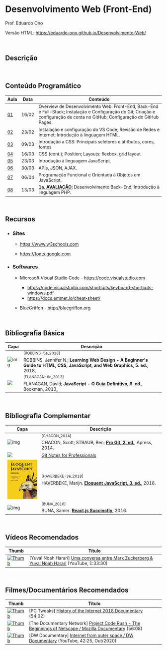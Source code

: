 # Desenvolvimento Web (Front-End)

Prof. Eduardo Ono

Versão HTML: https://eduardo-ono.github.io/Desenvolvimento-Web/

<br>

## Descrição

<br>

## Conteúdo Programático

| Aula | Data  | Conteúdo |
| ---  | ---   | ---      |
| [01][] | 16/02 | Overview de Desenvolvimento Web: Front-End, Back-End e Full-Stack; Instalação e Configuração do Git; Criação e configuração de conta no GitHub; Configuração do GitHub Pages.
| [02][] | 23/02 | Instalação e configuração do VS Code; Revisão de Redes e Internet; Introdução à linguagem HTML.
| [03][] | 09/03 | Introdução a CSS: Principais seletores e atributos, cores, fontes
| [04][] | 16/03 | CSS (cont.); Position; Layouts: flexbox, grid layout
| [05][] | 23/03 | Introdução à linguagem JavaScript.
| [06][] | 30/03 | APIs, JSON, AJAX.
| [07][] | 06/04 | Programação Funcional e Orientada à Objetos em JavaScript.
| [08][] | 13/03 | [__1a. AVALIAÇÃO__](./avaliacoes/README.md); Desenvolvimento Back-End; Introdução à linguagem PHP.

[01]: ./aulas/README.md#aula-01
[02]: ./aulas/README.md#aula-02
[03]: ./aulas/README.md#aula-03
[04]: ./aulas/README.md#aula-04
[05]: ./aulas/README.md#aula-05
[06]: ./aulas/README.md#aula-06
[07]: ./aulas/README.md#aula-07
[08]: ./aulas/README.md#aula-08

<br>

## Recursos

* ### Sites

  * https://www.w3schools.com

  * https://fonts.google.com

* ### Softwares

  * Microsoft Visual Studio Code - https://code.visualstudio.com

    * https://code.visualstudio.com/shortcuts/keyboard-shortcuts-windows.pdf
    * https://docs.emmet.io/cheat-sheet/

  * BlueGriffon - http://bluegriffon.org

<br>

## Bibliografia Básica

| Capa | Descrição |
| ---  | --- |
| <img src="https://images-na.ssl-images-amazon.com/images/I/51iVcZUGuoL._SX408_BO1,204,203,200_.jpg" alt="img" width="100px"> | <sup>[ROBBINS-5e_2018]</sup><br>ROBBINS, Jennifer N.; __Learning Web Design - A Beginner's Guide to HTML, CSS, JavaScript, and Web Graphics, 5. ed.__, 2018[.](https://app.box.com/s/thfya26nnxo8gwbwo09qjfwq83n96m4a)
| <img src="https://m.media-amazon.com/images/I/51w53T12s8L.jpg" width="100px"> | <sup>[FLANAGAN-6e_2013]</sup><br>FLANAGAN, David; __JavaScript - O Guia Definitivo, 6. ed.__, Bookman, 2013[.](https://app.box.com/s/1nud9latis2zqn63f3ycsj0nv7zlv1mr)

<br>

## Bibliografia Complementar

| Capa | Descrição |
| ---  | ---       |
<img src="https://git-scm.com/images/progit2.png" alt="img" width="100px"> | <sup>[CHACON_2014]</sup><br>CHACON, Scott; STRAUB, Ben; [__Pro Git, 2. ed.__](https://git-scm.com/book/en/v2), Apress, 2014.
<img src="https://goalkicker.com/GitBook/GitGrow.png" width="100px"> | [Git Notes for Professionals](https://goalkicker.com/GitBook/)
<img src="./referencias/capas/haverbeke-3e_2018.jpg" alt="img" width="100px"> | <sup>[HAVERBEKE-3e_2018]</sup><br>HAVERBEKE, Marijn. [__Eloquent JavaScript, 3. ed.__](https://archive.org/details/2018eloquentjavascript), 2018.
<img src="https://cdn.syncfusion.com/content/images/downloads/ebook/react-succinctly.png" alt="img" width="100px"> | <sup>[BUNA_2016]</sup><br>BUNA, Samer. [__React.js Succinctly__](https://www.syncfusion.com/ebooks/reactjs_succinctly), 2016.

<br>

## Vídeos Recomendados

| Thumb | Título |
| --- | --- |
| [![Thumb](https://img.youtube.com/vi/Boj9eD0Wug8/default.jpg)](https://youtu.be/Boj9eD0Wug8) | [Yuval Noah Harari] [Uma conversa entre Mark Zuckerberg & Yuval Noah Harari](https://www.youtube.com/watch?v=Boj9eD0Wug8) (YouTube, 1:33:30)

<br>

## Filmes/Documentários Recomendados

| Thumb | Título |
| --- | --- |
[![Thumb](https://img.youtube.com/vi/ILQeXZTOpkw/default.jpg)](https://youtu.be/ILQeXZTOpkw) | [PC Tweaks] [History of the Internet 2018 Documentary](https://www.youtube.com/watch?v=ILQeXZTOpkw) (54:02)
[![Thumb](https://img.youtube.com/vi/4Q7FTjhvZ7Y/default.jpg)](https://youtu.be/4Q7FTjhvZ7Y) | [The Documentary Network] [Project Code Rush - The Beginnings of Netscape / Mozilla Documentary](https://www.youtube.com/watch?v=4Q7FTjhvZ7Y) (56:08)
[![Thumb](https://img.youtube.com/vi/IsqSwMsI_mc/default.jpg)](https://youtu.be/IsqSwMsI_mc) | [DW Documentary] [Internet from outer space / DW Documentary](https://www.youtube.com/watch?v=IsqSwMsI_mc) (YouTube, 42:25, Out/2020)

<br>

